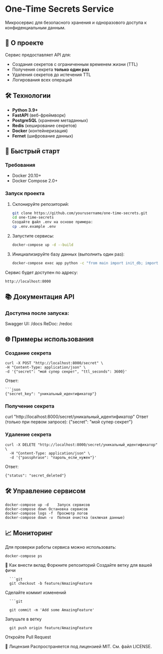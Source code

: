 # One-Time Secrets Service

Микросервис для безопасного хранения и одноразового доступа к конфиденциальным данным.

## 📌 О проекте

Сервис предоставляет API для:
- Создания секретов с ограниченным временем жизни (TTL)
- Получения секрета **только один раз**
- Удаления секретов до истечения TTL
- Логирования всех операций

## 🛠 Технологии

- **Python 3.9+**
- **FastAPI** (веб-фреймворк)
- **PostgreSQL** (хранение метаданных)
- **Redis** (кеширование секретов)
- **Docker** (контейнеризация)
- **Fernet** (шифрование данных)

## 🚀 Быстрый старт

### Требования
- Docker 20.10+
- Docker Compose 2.0+

### Запуск проекта

1. Склонируйте репозиторий:
   ```bash
   git clone https://github.com/yourusername/one-time-secrets.git
   cd one-time-secrets
   Создайте файл .env на основе примера:
   cp .env.example .env
2. Запустите сервисы:
    ```bash
    docker-compose up -d --build
3. Инициализируйте базу данных (выполнить один раз):
    ```bash
    docker-compose exec app python -c "from main import init_db; import asyncio; asyncio.run(init_db())"

Сервис будет доступен по адресу:
    
    http://localhost:8000

## 📚 Документация API
### Доступна после запуска:

Swagger UI: /docs
ReDoc: /redoc

## 🌐 Примеры использования
### Создание секрета
 
    curl -X POST "http://localhost:8000/secret" \
    -H "Content-Type: application/json" \
    -d '{"secret": "мой супер секрет", "ttl_seconds": 3600}'
Ответ:
   
    ```json
    {"secret_key": "уникальный_идентификатор"}

### Получение секрета

curl "http://localhost:8000/secret/уникальный_идентификатор"
Ответ (только при первом запросе):
{"secret": "мой супер секрет"}

### Удаление секрета

    curl -X DELETE "http://localhost:8000/secret/уникальный_идентификатор" \
      -H "Content-Type: application/json" \
      -d '{"passphrase": "пароль_если_нужен"}'
Ответ:
 
    {"status": "secret_deleted"}

## 🛠 Управление сервисом
    docker-compose up -d	Запуск сервисов
    docker-compose down	Остановка сервисов
    docker-compose logs -f	Просмотр логов
    docker-compose down -v	Полная очистка (включая данные)
## 📈 Мониторинг
Для проверки работы сервиса можно использовать:
    
    docker-compose ps

🤝 Как внести вклад
Форкните репозиторий
Создайте ветку для вашей фичи 
      
      ```git
      git checkout -b feature/AmazingFeature

Сделайте коммит изменений
      
      ```git
      
      git commit -m 'Add some AmazingFeature'
Запушьте в ветку 
      
      git push origin feature/AmazingFeature
Откройте Pull Request

📜 Лицензия
Распространяется под лицензией MIT. См. файл LICENSE.

